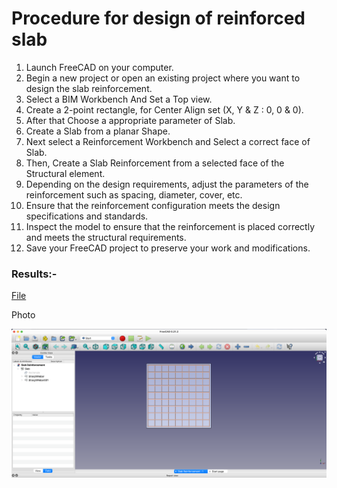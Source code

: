 # **Procedure for design of reinforced slab**
1. Launch FreeCAD on your computer.
2. Begin a new project or open an existing project where you want to design the slab reinforcement.
3. Select a BIM Workbench And Set a Top view.
4. Create a 2-point rectangle, for Center Align set (X, Y & Z : 0, 0 & 0).
5. After that Choose a appropriate parameter of  Slab.
6. Create a Slab from a planar Shape.
7. Next select a Reinforcement Workbench and Select a correct face of Slab.
8. Then, Create a Slab Reinforcement from a selected face of the Structural element.
9. Depending on the design requirements, adjust the parameters of the reinforcement such as spacing, diameter, cover, etc.
10. Ensure that the reinforcement configuration meets the design specifications and standards.
11. Inspect the model to ensure that the reinforcement is placed correctly and meets the structural requirements.
12. Save your FreeCAD project to preserve your work and modifications.


### Results:-

[File](https://github.com/Webby07/Piyush-2114045/blob/main/2114045/FreeCAD/Slab%20Reinforcement.FCStd)

Photo

![photo](https://raw.githubusercontent.com/Webby07/Piyush-2114045/main/Photos/Slab.png)
